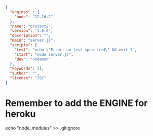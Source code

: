 ```json
{
  "engines" : {
    "node": "12.16.2"
  },
  "name": "project2",
  "version": "1.0.0",
  "description": "",
  "main": "server.js",
  "scripts": {
    "test": "echo \"Error: no test specified\" && exit 1",
    "start": "node server.js",
    "dev": "nodemon"
  },
  "keywords": [],
  "author": "",
  "license": "ISC"
}
```
# Remember to add the ENGINE for heroku

echo "node_modules" >> .gitignore